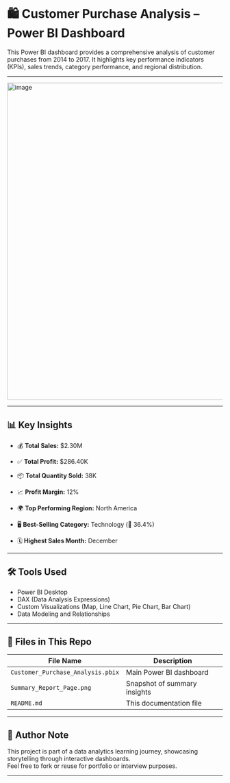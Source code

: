 # 🛍️ Customer Purchase Analysis – Power BI Dashboard

This Power BI dashboard provides a comprehensive analysis of customer purchases from 2014 to 2017. It highlights key performance indicators (KPIs), sales trends, category performance, and regional distribution.

---

<img width="1373" height="741" alt="image" src="https://github.com/user-attachments/assets/f82cfc39-68ad-44dd-a903-8389a224720c" />


---

## 📊 Key Insights

- 💰 **Total Sales:** $2.30M  
- ✅ **Total Profit:** $286.40K  
- 📦 **Total Quantity Sold:** 38K  
- 📈 **Profit Margin:** 12%  

- 🌍 **Top Performing Region:** North America  
- 🖥️ **Best-Selling Category:** Technology (📘 36.4%)  
- 🗓️ **Highest Sales Month:** December

---

## 🛠️ Tools Used

- Power BI Desktop  
- DAX (Data Analysis Expressions)  
- Custom Visualizations (Map, Line Chart, Pie Chart, Bar Chart)  
- Data Modeling and Relationships

---

## 📁 Files in This Repo

| File Name | Description |
|-----------|-------------|
| `Customer_Purchase_Analysis.pbix` | Main Power BI dashboard |
| `Summary_Report_Page.png` | Snapshot of summary insights |
| `README.md` | This documentation file |

---

## 🧠 Author Note

This project is part of a data analytics learning journey, showcasing storytelling through interactive dashboards.  
Feel free to fork or reuse for portfolio or interview purposes.

---
